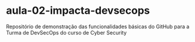 # aula-02-impacta-devsecops
Repositório de demonstração das funcionalidades básicas do GitHub para a Turma de DevSecOps do curso de Cyber Security
